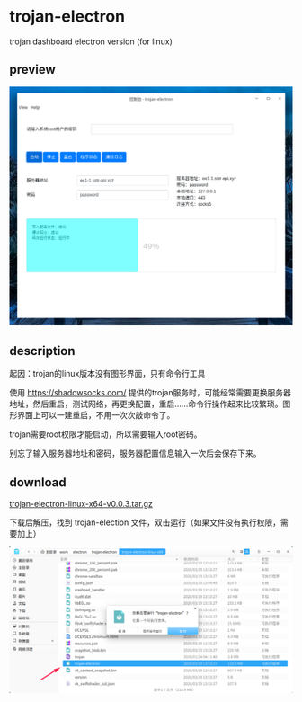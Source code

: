 # trojan-electron

trojan dashboard electron version (for linux)

## preview

![preview](docs/preview_v0.0.3.png)

## description

起因：trojan的linux版本没有图形界面，只有命令行工具

使用 https://shadowsocks.com/ 提供的trojan服务时，可能经常需要更换服务器地址，然后重启，测试网络，再更换配置，重启……命令行操作起来比较繁琐。图形界面上可以一建重启，不用一次次敲命令了。

trojan需要root权限才能启动，所以需要输入root密码。

别忘了输入服务器地址和密码，服务器配置信息输入一次后会保存下来。

## download

[trojan-electron-linux-x64-v0.0.3.tar.gz](https://github.com/smallyunet/trojan-electron/releases/download/v0.0.3/trojan-electron-linux-x64-v0.0.3.tar.gz)

下载后解压，找到 trojan-election 文件，双击运行（如果文件没有执行权限，需要加上）

![operation](docs/start_v0.0.1.png)


